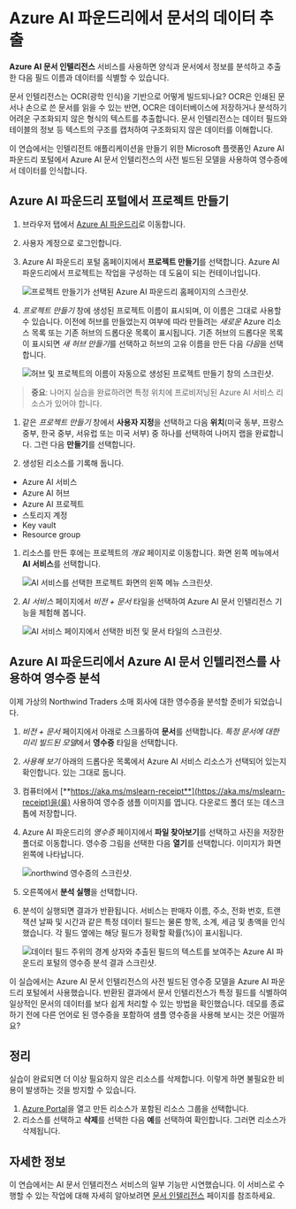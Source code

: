 # Azure AI 파운드리에서 문서의 데이터 추출

**Azure AI 문서 인텔리전스** 서비스를 사용하면 양식과 문서에서 정보를 분석하고 추출한 다음 필드 이름과 데이터를 식별할 수 있습니다. 

문서 인텔리전스는 OCR(광학 인식)을 기반으로 어떻게 빌드되나요? OCR은 인쇄된 문서나 손으로 쓴 문서를 읽을 수 있는 반면, OCR은 데이터베이스에 저장하거나 분석하기 어려운 구조화되지 않은 형식의 텍스트를 추출합니다. 문서 인텔리전스는 데이터 필드와 테이블의 정보 등 텍스트의 구조를 캡처하여 구조화되지 않은 데이터를 이해합니다. 

이 연습에서는 인텔리전트 애플리케이션을 만들기 위한 Microsoft 플랫폼인 Azure AI 파운드리 포털에서 Azure AI 문서 인텔리전스의 사전 빌드된 모델을 사용하여 영수증에서 데이터를 인식합니다. 

## Azure AI 파운드리 포털에서 프로젝트 만들기

1. 브라우저 탭에서 [Azure AI 파운드리](https://ai.azure.com?azure-portal=true)로 이동합니다.

1. 사용자 계정으로 로그인합니다. 

1. Azure AI 파운드리 포털 홈페이지에서 **프로젝트 만들기**를 선택합니다. Azure AI 파운드리에서 프로젝트는 작업을 구성하는 데 도움이 되는 컨테이너입니다.  

    ![프로젝트 만들기가 선택된 Azure AI 파운드리 홈페이지의 스크린샷.](./media/azure-ai-foundry-home-page.png)

1. *프로젝트 만들기* 창에 생성된 프로젝트 이름이 표시되며, 이 이름은 그대로 사용할 수 있습니다. 이전에 허브를 만들었는지 여부에 따라 만들려는 *새로운* Azure 리소스 목록 또는 기존 허브의 드롭다운 목록이 표시됩니다. 기존 허브의 드롭다운 목록이 표시되면 *새 허브 만들기*를 선택하고 허브의 고유 이름을 만든 다음 *다음*을 선택합니다.  
 
    ![허브 및 프로젝트의 이름이 자동으로 생성된 프로젝트 만들기 창의 스크린샷.](./media/azure-ai-foundry-create-project.png)

> **중요**: 나머지 실습을 완료하려면 특정 위치에 프로비저닝된 Azure AI 서비스 리소스가 있어야 합니다.

1. 같은 *프로젝트 만들기* 창에서 **사용자 지정**을 선택하고 다음 **위치**(미국 동부, 프랑스 중부, 한국 중부, 서유럽 또는 미국 서부) 중 하나를 선택하여 나머지 랩을 완료합니다. 그런 다음 **만들기**를 선택합니다. 

1. 생성된 리소스를 기록해 둡니다. 
- Azure AI 서비스
- Azure AI 허브
- Azure AI 프로젝트
- 스토리지 계정
- Key vault
- Resource group  
 
1. 리소스를 만든 후에는 프로젝트의 *개요* 페이지로 이동합니다. 화면 왼쪽 메뉴에서 **AI 서비스**를 선택합니다.
 
    ![AI 서비스를 선택한 프로젝트 화면의 왼쪽 메뉴 스크린샷.](./media/azure-ai-foundry-ai-services.png)  

1. *AI 서비스* 페이지에서 *비전 + 문서* 타일을 선택하여 Azure AI 문서 인텔리전스 기능을 체험해 봅니다.

    ![AI 서비스 페이지에서 선택한 비전 및 문서 타일의 스크린샷.](./media/vision-document-tile.png)

## Azure AI 파운드리에서 Azure AI 문서 인텔리전스를 사용하여 영수증 분석 

이제 가상의 Northwind Traders 소매 회사에 대한 영수증을 분석할 준비가 되었습니다.

1. *비전 + 문서* 페이지에서 아래로 스크롤하여 **문서**를 선택합니다. *특정 문서에 대한 미리 빌드된 모델*에서 **영수증** 타일을 선택합니다.

1. *사용해 보기* 아래의 드롭다운 목록에서 Azure AI 서비스 리소스가 선택되어 있는지 확인합니다. 있는 그대로 둡니다.

1. 컴퓨터에서 [**https://aka.ms/mslearn-receipt**](https://aka.ms/mslearn-receipt)을(룰) 사용하여 영수증 샘플 이미지를 엽니다. 다운로드 폴더 또는 데스크톱에 저장합니다. 
 
1. Azure AI 파운드리의 *영수증* 페이지에서 **파일 찾아보기**를 선택하고 사진을 저장한 폴더로 이동합니다. 영수증 그림을 선택한 다음 **열기**를 선택합니다. 이미지가 화면 왼쪽에 나타납니다.

    ![northwind 영수증의 스크린샷.](media/document-intelligence/receipt.jpg)

1. 오른쪽에서 **분석 실행**을 선택합니다.

1. 분석이 실행되면 결과가 반환됩니다. 서비스는 판매자 이름, 주소, 전화 번호, 트랜잭션 날짜 및 시간과 같은 특정 데이터 필드는 물론 항목, 소계, 세금 및 총액을 인식했습니다. 각 필드 옆에는 해당 필드가 정확할 확률(%)이 표시됩니다.

    ![데이터 필드 주위의 경계 상자와 추출된 필드의 텍스트를 보여주는 Azure AI 파운드리 포털의 영수증 분석 결과 스크린샷.](media/receipt-lab-result.png)

이 실습에서는 Azure AI 문서 인텔리전스의 사전 빌드된 영수증 모델을 Azure AI 파운드리 포털에서 사용했습니다. 반환된 결과에서 문서 인텔리전스가 특정 필드를 식별하여 일상적인 문서의 데이터를 보다 쉽게 처리할 수 있는 방법을 확인했습니다. 데모를 종료하기 전에 다른 언어로 된 영수증을 포함하여 샘플 영수증을 사용해 보시는 것은 어떨까요?

## 정리

실습이 완료되면  더 이상 필요하지 않은 리소스를 삭제합니다. 이렇게 하면 불필요한 비용이 발생하는 것을 방지할 수 있습니다.

1. [Azure Portal]( https://portal.azure.com)을 열고 만든 리소스가 포함된 리소스 그룹을 선택합니다.
1. 리소스를 선택하고 **삭제**를 선택한 다음 **예**를 선택하여 확인합니다. 그러면 리소스가 삭제됩니다.

## 자세한 정보

이 연습에서는 AI 문서 인텔리전스 서비스의 일부 기능만 시연했습니다. 이 서비스로 수행할 수 있는 작업에 대해 자세히 알아보려면 [문서 인텔리전스](https://learn.microsoft.com/azure/ai-services/document-intelligence/overview?view=doc-intel-3.1.0) 페이지를 참조하세요.
